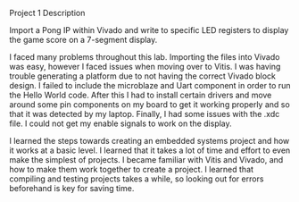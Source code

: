 Project 1 Description

Import a Pong IP within Vivado and write to specific LED registers to display the game score on a 7-segment display. 

I faced many problems throughout this lab. Importing the files into Vivado was easy, however I faced issues when moving over to Vitis. I was having trouble generating a platform due to not having the correct Vivado block design. I failed to include the microblaze and Uart component in order to run the Hello World code. After this I had to install certain drivers and move around some pin components on my board to get it working properly and so that it was detected by my laptop. Finally, I had some issues with the .xdc file. I could not get my enable signals to work on the display.  

I learned the steps towards creating an embedded systems project and how it works at a basic level. I learned that it takes a lot of time and effort to even make the simplest of projects. I became familiar with Vitis and Vivado, and how to make them work together to create a project. I learned that compiling and testing projects takes a while, so looking out for errors beforehand is key for saving time. 
